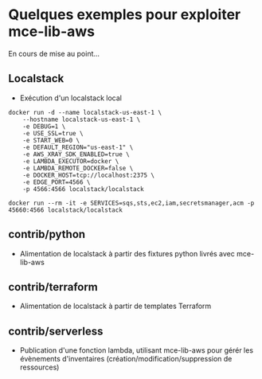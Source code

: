 # Quelques exemples pour exploiter mce-lib-aws

En cours de mise au point...

## Localstack

- Exécution d'un localstack local

```shell
docker run -d --name localstack-us-east-1 \
    --hostname localstack-us-east-1 \
    -e DEBUG=1 \
    -e USE_SSL=true \
    -e START_WEB=0 \
    -e DEFAULT_REGION="us-east-1" \
    -e AWS_XRAY_SDK_ENABLED=true \
    -e LAMBDA_EXECUTOR=docker \
    -e LAMBDA_REMOTE_DOCKER=false \
    -e DOCKER_HOST=tcp://localhost:2375 \
    -e EDGE_PORT=4566 \
    -p 4566:4566 localstack/localstack

docker run --rm -it -e SERVICES=sqs,sts,ec2,iam,secretsmanager,acm -p 45660:4566 localstack/localstack

```

## contrib/python

- Alimentation de localstack à partir des fixtures python livrés avec mce-lib-aws

## contrib/terraform

- Alimentation de localstack à partir de templates Terraform

## contrib/serverless

- Publication d'une fonction lambda, utilisant mce-lib-aws pour gérér les évènements d'inventaires (création/modification/suppression de ressources)

